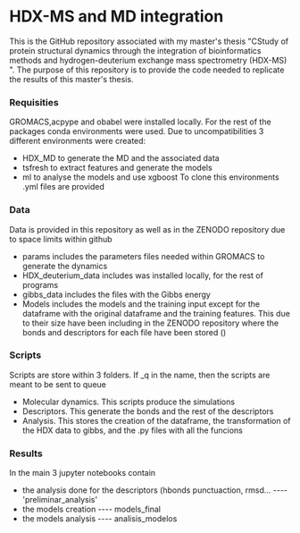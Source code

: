 # HDX-MS and MD integration
This is the GitHub repository associated with my master's thesis "CStudy of protein structural dynamics through the integration of bioinformatics methods and hydrogen-deuterium exchange mass spectrometry (HDX-MS) ". The purpose of this repository is to provide the code needed to replicate the results of this master's thesis. 

### Requisities
GROMACS,acpype and obabel were installed locally. For the rest of the packages conda environments were used. Due to uncompatibilities 3 different environments were created:
* HDX_MD to generate the MD and the associated data
* tsfresh to extract features and generate the models
* ml to analyse the models and use xgboost
To clone this environments .yml files are provided

### Data
Data is provided in this repository as well as in the ZENODO repository due to space limits within github
* params includes the parameters files needed within GROMACS to generate the dynamics
* HDX_deuterium_data includes was installed locally, for the rest of programs
* gibbs_data includes the files with the Gibbs energy
* Models includes the models and the training input except for the dataframe with the original dataframe and the training features.
  This due to their size have been including in the ZENODO repository where the bonds and descriptors for each file have been stored
  ()

### Scripts
Scripts are store within 3 folders. If _q in the name, then the scripts are meant to be sent to queue
* Molecular dynamics. This scripts produce the simulations
* Descriptors. This generate the bonds and the rest of the descriptors
* Analysis. This stores the creation of the dataframe, the transformation of the HDX data to gibbs, and the .py files with all the funcions

### Results
In the main 3 jupyter notebooks contain
* the analysis done for the descriptors (hbonds punctuaction, rmsd... ---- 'preliminar_analysis'
* the models creation ---- models_final
* the models analysis ---- analisis_modelos
  
